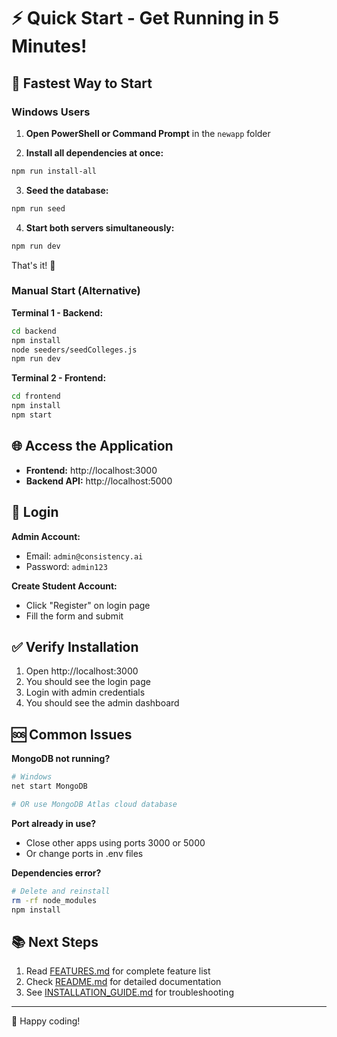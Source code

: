 # ⚡ Quick Start - Get Running in 5 Minutes!

## 🎯 Fastest Way to Start

### Windows Users

1. **Open PowerShell or Command Prompt** in the `newapp` folder

2. **Install all dependencies at once:**
```bash
npm run install-all
```

3. **Seed the database:**
```bash
npm run seed
```

4. **Start both servers simultaneously:**
```bash
npm run dev
```

That's it! 🎉

### Manual Start (Alternative)

**Terminal 1 - Backend:**
```bash
cd backend
npm install
node seeders/seedColleges.js
npm run dev
```

**Terminal 2 - Frontend:**
```bash
cd frontend
npm install
npm start
```

## 🌐 Access the Application

- **Frontend:** http://localhost:3000
- **Backend API:** http://localhost:5000

## 🔑 Login

**Admin Account:**
- Email: `admin@consistency.ai`
- Password: `admin123`

**Create Student Account:**
- Click "Register" on login page
- Fill the form and submit

## ✅ Verify Installation

1. Open http://localhost:3000
2. You should see the login page
3. Login with admin credentials
4. You should see the admin dashboard

## 🆘 Common Issues

**MongoDB not running?**
```bash
# Windows
net start MongoDB

# OR use MongoDB Atlas cloud database
```

**Port already in use?**
- Close other apps using ports 3000 or 5000
- Or change ports in .env files

**Dependencies error?**
```bash
# Delete and reinstall
rm -rf node_modules
npm install
```

## 📚 Next Steps

1. Read [FEATURES.md](FEATURES.md) for complete feature list
2. Check [README.md](README.md) for detailed documentation
3. See [INSTALLATION_GUIDE.md](INSTALLATION_GUIDE.md) for troubleshooting

---

🚀 Happy coding!
